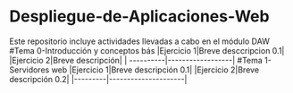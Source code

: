 # Despliegue-de-Aplicaciones-Web
Este repositorio incluye actividades llevadas a cabo en el módulo DAW
#Tema 0-Introducción y conceptos bás
|Ejercicio 1|Breve desccripcion  0.1|
|Ejercicio 2|Breve descripción|
| ----------|------------------|
#Tema 1- Servidores web
|Ejercicio 1|Breve descripción 0.1|
|Ejercicio 2|Breve descripción 0.2|
|---------|---------------------|
